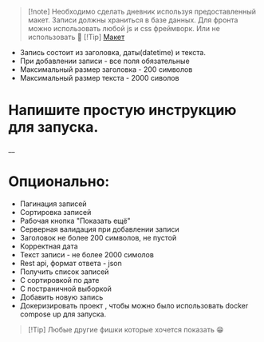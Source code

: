 > [!note] Необходимо сделать дневник используя предоставленный макет. Записи должны храниться в базе данных. Для фронта можно использовать любой js и css фреймворк. Или не использовать 🤔
> [!Tip] [Макет](https://www.figma.com/file/Jl0fTIgR0oWVaVhLLbI5or/)
* Запись состоит из заголовка, даты(datetime) и текста.
* При добавлении записи - все поля обязательные
* Максимальный размер заголовка - 200 символов
* Максимальный размер текста - 2000 сиволов
# Напишите простую инструкцию для запуска.
__ 
# Опционально:
* Пагинация записей
* Сортировка записей
* Рабочая кнопка "Показать ещё"
* Серверная валидация при добавлении записи
* Заголовок не более 200 символов, не пустой
* Корректная дата
* Текст записи - не более 2000 симолов
* Rest api, формат ответа - json
* Получить список записей
* С сортировкой по дате
* С постраничной выборкой
* Добавить новую запись
* Докеризировать проект , чтобы можно было использовать docker compose up для запуска.
> [!Tip] Любые другие фишки которые хочется показать 😁
